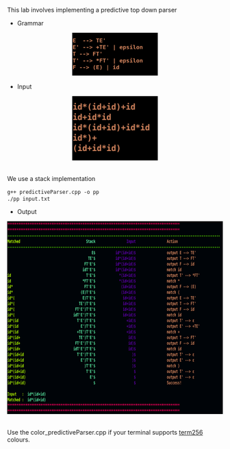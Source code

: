 This lab involves implementing a predictive top down parser

- Grammar
<div align="center">
    <img src="grammar.png" width="200" height="100">
</div>

- Input
<div align="center">
    <img src="input.png" width="200" height="150">
</div>

<br>

We use a stack implementation
```
g++ predictiveParser.cpp -o pp
./pp input.txt
```

- Output
<div align="center">
    <img src="output.png" width="900" height="450">
</div>

<br>

Use the color_predictiveParser.cpp if your terminal supports [term256](https://github.com/gawin/bash-colors-256) colours.
